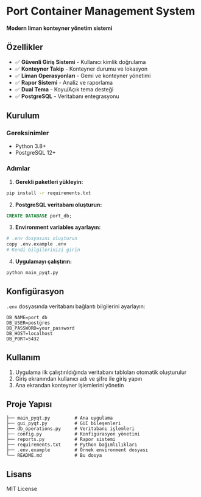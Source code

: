 # Port Container Management System

**Modern liman konteyner yönetim sistemi**

## Özellikler

- ✅ **Güvenli Giriş Sistemi** - Kullanıcı kimlik doğrulama
- ✅ **Konteyner Takip** - Konteyner durumu ve lokasyon
- ✅ **Liman Operasyonları** - Gemi ve konteyner yönetimi
- ✅ **Rapor Sistemi** - Analiz ve raporlama
- ✅ **Dual Tema** - Koyu/Açık tema desteği
- ✅ **PostgreSQL** - Veritabanı entegrasyonu

## Kurulum

### Gereksinimler

- Python 3.8+
- PostgreSQL 12+

### Adımlar

1. **Gerekli paketleri yükleyin:**
```bash
pip install -r requirements.txt
```

2. **PostgreSQL veritabanı oluşturun:**
```sql
CREATE DATABASE port_db;
```

3. **Environment variables ayarlayın:**
```bash
# .env dosyasını oluşturun
copy .env.example .env
# Kendi bilgilerinizi girin
```

4. **Uygulamayı çalıştırın:**
```bash
python main_pyqt.py
```

## Konfigürasyon

`.env` dosyasında veritabanı bağlantı bilgilerini ayarlayın:

```
DB_NAME=port_db
DB_USER=postgres
DB_PASSWORD=your_password
DB_HOST=localhost
DB_PORT=5432
```

## Kullanım

1. Uygulama ilk çalıştırıldığında veritabanı tabloları otomatik oluşturulur
2. Giriş ekranından kullanıcı adı ve şifre ile giriş yapın
3. Ana ekrandan konteyner işlemlerini yönetin

## Proje Yapısı

```
├── main_pyqt.py         # Ana uygulama
├── gui_pyqt.py          # GUI bileşenleri
├── db_operations.py     # Veritabanı işlemleri
├── config.py            # Konfigürasyon yönetimi
├── reports.py           # Rapor sistemi
├── requirements.txt     # Python bağımlılıkları
├── .env.example         # Örnek environment dosyası
└── README.md            # Bu dosya
```

## Lisans

MIT License